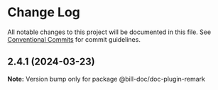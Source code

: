 # Change Log

All notable changes to this project will be documented in this file.
See [Conventional Commits](https://conventionalcommits.org) for commit guidelines.

## 2.4.1 (2024-03-23)

**Note:** Version bump only for package @bill-doc/doc-plugin-remark
